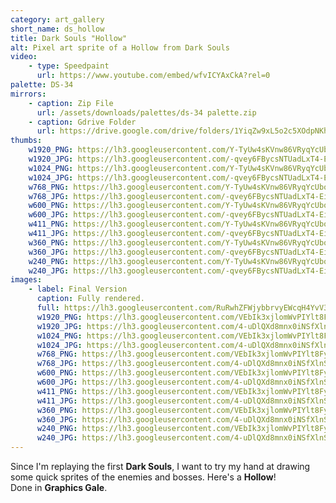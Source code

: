 ```yaml
---
category: art_gallery
short_name: ds_hollow
title: Dark Souls "Hollow"
alt: Pixel art sprite of a Hollow from Dark Souls
video:
    - type: Speedpaint
      url: https://www.youtube.com/embed/wfvICYAxCkA?rel=0
palette: DS-34
mirrors:
    - caption: Zip File
      url: /assets/downloads/palettes/ds-34 palette.zip
    - caption: Gdrive Folder
      url: https://drive.google.com/drive/folders/1YiqZw9xL5o2c5XOdpNKhVUp9QVWIPloV?usp=sharing
thumbs:
    w1920_PNG: https://lh3.googleusercontent.com/Y-TyUw4sKVnw86VRyqYcUboQvK0KTQ70lDnaVC0CRrJ1hqWmpg6oX0Av7MILf76Zsycd99W38XpuK5i45YhJ4bFhrMTrgyIml_pFiltvmCMcjcld7-j5m9JR4y5KO4ecZinE7AuDEA=w355
    w1920_JPG: https://lh3.googleusercontent.com/-qvey6FBycsNTUadLxT4-Ei3Nvf9CovfvGT1u2cCBoxtkl-3qCdUqMOF6nhDgDBr4aOQe29UrLm1TFqk2CzqUykjyb-E2w2CWsRka2ii09_2_o7vEEkjPe7ICqx48TM7KccfosK3mQ=w355
    w1024_PNG: https://lh3.googleusercontent.com/Y-TyUw4sKVnw86VRyqYcUboQvK0KTQ70lDnaVC0CRrJ1hqWmpg6oX0Av7MILf76Zsycd99W38XpuK5i45YhJ4bFhrMTrgyIml_pFiltvmCMcjcld7-j5m9JR4y5KO4ecZinE7AuDEA=w284
    w1024_JPG: https://lh3.googleusercontent.com/-qvey6FBycsNTUadLxT4-Ei3Nvf9CovfvGT1u2cCBoxtkl-3qCdUqMOF6nhDgDBr4aOQe29UrLm1TFqk2CzqUykjyb-E2w2CWsRka2ii09_2_o7vEEkjPe7ICqx48TM7KccfosK3mQ=w284
    w768_PNG: https://lh3.googleusercontent.com/Y-TyUw4sKVnw86VRyqYcUboQvK0KTQ70lDnaVC0CRrJ1hqWmpg6oX0Av7MILf76Zsycd99W38XpuK5i45YhJ4bFhrMTrgyIml_pFiltvmCMcjcld7-j5m9JR4y5KO4ecZinE7AuDEA=w213
    w768_JPG: https://lh3.googleusercontent.com/-qvey6FBycsNTUadLxT4-Ei3Nvf9CovfvGT1u2cCBoxtkl-3qCdUqMOF6nhDgDBr4aOQe29UrLm1TFqk2CzqUykjyb-E2w2CWsRka2ii09_2_o7vEEkjPe7ICqx48TM7KccfosK3mQ=w213
    w600_PNG: https://lh3.googleusercontent.com/Y-TyUw4sKVnw86VRyqYcUboQvK0KTQ70lDnaVC0CRrJ1hqWmpg6oX0Av7MILf76Zsycd99W38XpuK5i45YhJ4bFhrMTrgyIml_pFiltvmCMcjcld7-j5m9JR4y5KO4ecZinE7AuDEA=w166
    w600_JPG: https://lh3.googleusercontent.com/-qvey6FBycsNTUadLxT4-Ei3Nvf9CovfvGT1u2cCBoxtkl-3qCdUqMOF6nhDgDBr4aOQe29UrLm1TFqk2CzqUykjyb-E2w2CWsRka2ii09_2_o7vEEkjPe7ICqx48TM7KccfosK3mQ=w166
    w411_PNG: https://lh3.googleusercontent.com/Y-TyUw4sKVnw86VRyqYcUboQvK0KTQ70lDnaVC0CRrJ1hqWmpg6oX0Av7MILf76Zsycd99W38XpuK5i45YhJ4bFhrMTrgyIml_pFiltvmCMcjcld7-j5m9JR4y5KO4ecZinE7AuDEA=w114
    w411_JPG: https://lh3.googleusercontent.com/-qvey6FBycsNTUadLxT4-Ei3Nvf9CovfvGT1u2cCBoxtkl-3qCdUqMOF6nhDgDBr4aOQe29UrLm1TFqk2CzqUykjyb-E2w2CWsRka2ii09_2_o7vEEkjPe7ICqx48TM7KccfosK3mQ=w114
    w360_PNG: https://lh3.googleusercontent.com/Y-TyUw4sKVnw86VRyqYcUboQvK0KTQ70lDnaVC0CRrJ1hqWmpg6oX0Av7MILf76Zsycd99W38XpuK5i45YhJ4bFhrMTrgyIml_pFiltvmCMcjcld7-j5m9JR4y5KO4ecZinE7AuDEA=w100
    w360_JPG: https://lh3.googleusercontent.com/-qvey6FBycsNTUadLxT4-Ei3Nvf9CovfvGT1u2cCBoxtkl-3qCdUqMOF6nhDgDBr4aOQe29UrLm1TFqk2CzqUykjyb-E2w2CWsRka2ii09_2_o7vEEkjPe7ICqx48TM7KccfosK3mQ=w100
    w240_PNG: https://lh3.googleusercontent.com/Y-TyUw4sKVnw86VRyqYcUboQvK0KTQ70lDnaVC0CRrJ1hqWmpg6oX0Av7MILf76Zsycd99W38XpuK5i45YhJ4bFhrMTrgyIml_pFiltvmCMcjcld7-j5m9JR4y5KO4ecZinE7AuDEA=w66
    w240_JPG: https://lh3.googleusercontent.com/-qvey6FBycsNTUadLxT4-Ei3Nvf9CovfvGT1u2cCBoxtkl-3qCdUqMOF6nhDgDBr4aOQe29UrLm1TFqk2CzqUykjyb-E2w2CWsRka2ii09_2_o7vEEkjPe7ICqx48TM7KccfosK3mQ=w66
images:
    - label: Final Version
      caption: Fully rendered.
      full: https://lh3.googleusercontent.com/RuRwhZFWjybbrvyEWcqH4YvV3qg65VixBFVvpdGpJnDjTo3tnYiVmJgL5hzMKaoHVVDA9T1AmaywTkmeas5ycgJDWZP3_ceTYve1rqJmxjtF5Vy3YkWFqflf46cGZVUX4fV609wZHQ=w1080-h1080
      w1920_PNG: https://lh3.googleusercontent.com/VEbIk3xjlomWvPIYlt8FyMuyn0axiU3wLt4PmI6ed41wGzjPDBY9Nx5u1c8s0ACqyfTxcr7wY_4QWJRhUVE6wrXYK7cGz0ECVaRbxkM3Z3CkouMiHpkhYpn-PKuas8ZGLTP_HgyRUg=w850
      w1920_JPG: https://lh3.googleusercontent.com/4-uDlQXd8mnx0iNSfXlnSTr0zTGiugvhygUnwj4YXpP-FNVp17sHxZqfMlJNRSzzcUIeKiAHhqWSZmzcKTY_mgxD5VEqIHyqTIaHOjygqjXOutcDwp75lVIBco1FZTac6AXtV2Kgjg=w850
      w1024_PNG: https://lh3.googleusercontent.com/VEbIk3xjlomWvPIYlt8FyMuyn0axiU3wLt4PmI6ed41wGzjPDBY9Nx5u1c8s0ACqyfTxcr7wY_4QWJRhUVE6wrXYK7cGz0ECVaRbxkM3Z3CkouMiHpkhYpn-PKuas8ZGLTP_HgyRUg=w711
      w1024_JPG: https://lh3.googleusercontent.com/4-uDlQXd8mnx0iNSfXlnSTr0zTGiugvhygUnwj4YXpP-FNVp17sHxZqfMlJNRSzzcUIeKiAHhqWSZmzcKTY_mgxD5VEqIHyqTIaHOjygqjXOutcDwp75lVIBco1FZTac6AXtV2Kgjg=w711
      w768_PNG: https://lh3.googleusercontent.com/VEbIk3xjlomWvPIYlt8FyMuyn0axiU3wLt4PmI6ed41wGzjPDBY9Nx5u1c8s0ACqyfTxcr7wY_4QWJRhUVE6wrXYK7cGz0ECVaRbxkM3Z3CkouMiHpkhYpn-PKuas8ZGLTP_HgyRUg=w533
      w768_JPG: https://lh3.googleusercontent.com/4-uDlQXd8mnx0iNSfXlnSTr0zTGiugvhygUnwj4YXpP-FNVp17sHxZqfMlJNRSzzcUIeKiAHhqWSZmzcKTY_mgxD5VEqIHyqTIaHOjygqjXOutcDwp75lVIBco1FZTac6AXtV2Kgjg=w533
      w600_PNG: https://lh3.googleusercontent.com/VEbIk3xjlomWvPIYlt8FyMuyn0axiU3wLt4PmI6ed41wGzjPDBY9Nx5u1c8s0ACqyfTxcr7wY_4QWJRhUVE6wrXYK7cGz0ECVaRbxkM3Z3CkouMiHpkhYpn-PKuas8ZGLTP_HgyRUg=w416
      w600_JPG: https://lh3.googleusercontent.com/4-uDlQXd8mnx0iNSfXlnSTr0zTGiugvhygUnwj4YXpP-FNVp17sHxZqfMlJNRSzzcUIeKiAHhqWSZmzcKTY_mgxD5VEqIHyqTIaHOjygqjXOutcDwp75lVIBco1FZTac6AXtV2Kgjg=w416
      w411_PNG: https://lh3.googleusercontent.com/VEbIk3xjlomWvPIYlt8FyMuyn0axiU3wLt4PmI6ed41wGzjPDBY9Nx5u1c8s0ACqyfTxcr7wY_4QWJRhUVE6wrXYK7cGz0ECVaRbxkM3Z3CkouMiHpkhYpn-PKuas8ZGLTP_HgyRUg=w285
      w411_JPG: https://lh3.googleusercontent.com/4-uDlQXd8mnx0iNSfXlnSTr0zTGiugvhygUnwj4YXpP-FNVp17sHxZqfMlJNRSzzcUIeKiAHhqWSZmzcKTY_mgxD5VEqIHyqTIaHOjygqjXOutcDwp75lVIBco1FZTac6AXtV2Kgjg=w285
      w360_PNG: https://lh3.googleusercontent.com/VEbIk3xjlomWvPIYlt8FyMuyn0axiU3wLt4PmI6ed41wGzjPDBY9Nx5u1c8s0ACqyfTxcr7wY_4QWJRhUVE6wrXYK7cGz0ECVaRbxkM3Z3CkouMiHpkhYpn-PKuas8ZGLTP_HgyRUg=w250
      w360_JPG: https://lh3.googleusercontent.com/4-uDlQXd8mnx0iNSfXlnSTr0zTGiugvhygUnwj4YXpP-FNVp17sHxZqfMlJNRSzzcUIeKiAHhqWSZmzcKTY_mgxD5VEqIHyqTIaHOjygqjXOutcDwp75lVIBco1FZTac6AXtV2Kgjg=w250
      w240_PNG: https://lh3.googleusercontent.com/VEbIk3xjlomWvPIYlt8FyMuyn0axiU3wLt4PmI6ed41wGzjPDBY9Nx5u1c8s0ACqyfTxcr7wY_4QWJRhUVE6wrXYK7cGz0ECVaRbxkM3Z3CkouMiHpkhYpn-PKuas8ZGLTP_HgyRUg=w166
      w240_JPG: https://lh3.googleusercontent.com/4-uDlQXd8mnx0iNSfXlnSTr0zTGiugvhygUnwj4YXpP-FNVp17sHxZqfMlJNRSzzcUIeKiAHhqWSZmzcKTY_mgxD5VEqIHyqTIaHOjygqjXOutcDwp75lVIBco1FZTac6AXtV2Kgjg=w166
---
```


Since I'm replaying the first **Dark Souls**, I want to try my hand at drawing some quick sprites of the enemies and bosses. Here's a **Hollow**!    
Done in **Graphics Gale**.
